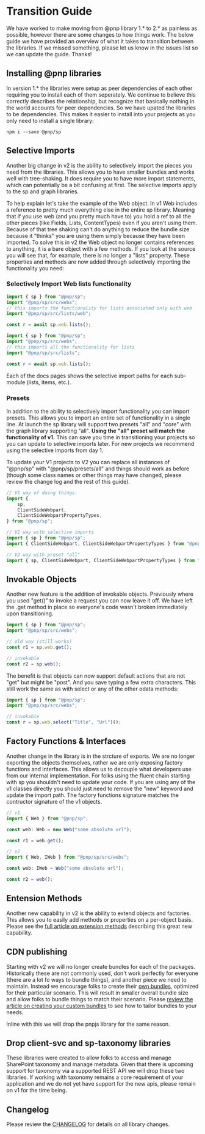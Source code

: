 # Transition Guide

We have worked to make moving from @pnp library 1.* to 2.* as painless as possible, however there are some changes to how things work. The below guide we have provided an overview of what it takes to transition between the libraries. If we missed something, please let us know in the issues list so we can update the guide. Thanks!

## Installing @pnp libraries

In version 1.* the libraries were setup as peer dependencies of each other requiring you to install each of them seperately. We continue to believe this correctly describes the relationship, but recognize that basically nothing in the world accounts for peer dependencies. So we have upated the libraries to be dependencies. This makes it easier to install into your projects as you only need to install a single library:

```
npm i --save @pnp/sp
```

## Selective Imports

Another big change in v2 is the ability to selectively import the pieces you need from the libraries. This allows you to have smaller bundles and works well with tree-shaking. It does require you to have more import statements, which can potentially be a bit confusing at first. The selective imports apply to the sp and graph libraries.

To help explain let's take the example of the Web object. In v1 Web includes a reference to pretty much everything else in the entire sp library. Meaning that if you use web (and you pretty much have to) you hold a ref to all the other pieces (like Fields, Lists, ContentTypes) even if you aren't using them. Because of that tree shaking can't do anything to reduce the bundle size because it "thinks" you are using them simply because they have been imported. To solve this in v2 the Web object no longer contains references to anything, it is a bare object with a few methods. If you look at the source you will see that, for example, there is no longer a "lists" property. These properties and methods are now added through selectively importing the functionality you need:

### Selectively Import Web lists functionality

```TypeScript
import { sp } from "@pnp/sp";
import "@pnp/sp/src/webs";
// this imports the functionality for lists associated only with web
import "@pnp/sp/src/lists/web";

const r = await sp.web.lists();
```

```TypeScript
import { sp } from "@pnp/sp";
import "@pnp/sp/src/webs";
// this imports all the functionality for lists
import "@pnp/sp/src/lists";

const r = await sp.web.lists();
```

Each of the docs pages shows the selective import paths for each sub-module (lists, items, etc.).

### Presets

In addition to the ability to selectively import functionality you can import presets. This allows you to import an entire set of functionality in a single line. At launch the sp library will support two presets "all" and "core" with the graph library supporting "all". **Using the "all" preset will match the functionality of v1.** This can save you time in transitioning your projects so you can update to selective imports later. For new projects we recommend using the selective imports from day 1.

To update your V1 projects to V2 you can replace all instances of "@pnp/sp" with "@pnp/sp/presets/all" and things should work as before (though some class names or other things may have changed, please review the change log and the rest of this guide).

```TypeScript
// V1 way of doing things:
import {
    sp,
    ClientSideWebpart,
    ClientSideWebpartPropertyTypes,
} from "@pnp/sp";

// V2 way with selective imports
import { sp } from "@pnp/sp";
import { ClientSideWebpart, ClientSideWebpartPropertyTypes } from "@pnp/sp/src/clientside-pages";

// V2 way with preset "all"
import { sp, ClientSideWebpart, ClientSideWebpartPropertyTypes } from "@pnp/sp/presets/all";
```

## Invokable Objects

Another new feature is the addition of invokable objects. Previously where you used "get()" to invoke a request you can now leave it off. We have left the .get method in place so everyone's code wasn't broken immediately upon transitioning.

```TypeScript
import { sp } from "@pnp/sp";
import "@pnp/sp/src/webs";

// old way (still works)
const r1 = sp.web.get();

// invokable
const r2 = sp.web();
```

The benefit is that objects can now support default actions that are not "get" but might be "post". And you save typing a few extra characters. This still work the same as with select or any of the other odata methods:

```TypeScript
import { sp } from "@pnp/sp";
import "@pnp/sp/src/webs";

// invokable
const r = sp.web.select("Title", "Url")();
```

## Factory Functions & Interfaces

Another change in the library is in the strcture of exports. We are no longer exporting the objects themselves, rather we are only exposing factory functions and interfaces. This allows us to decouple what developers use from our internal implementation. For folks using the fluent chain starting with sp you shouldn't need to update your code. If you are using any of the v1 classes directly you should just need to remove the "new" keyword and update the import path. The factory functions signature matches the contructor signature of the v1 objects.

```TypeScript
// v1
import { Web } from "@pnp/sp";

const web: Web = new Web("some absolute url");

const r1 = web.get();

// v2
import { Web, IWeb } from "@pnp/sp/src/webs";

const web: IWeb = Web("some absolute url");

const r2 = web();
```

## Entension Methods

Another new capability in v2 is the ability to extend objects and factories. This allows you to easily add methods or properties on a per-object basis. Please see the [full article on extension methods](odata/extensions.md) describing this great new capability.

## CDN publishing

Starting with v2 we will no longer create bundles for each of the packages. Historically these are not commonly used, don't work perfectly for everyone (there are a lot fo ways to bundle things), and another piece we need to maintain. Instead we encourage folks to create their [own bundles](concepts/custom-bundle.md), optimized for their particular scenario. This will result in smaller overall bundle size and allow folks to bundle things to match their scenario. Please [review the article on creating your custom bundles](concepts/custom-bundle.md) to see how to tailor bundles to your needs.

Inline with this we will drop the pnpjs library for the same reason.

## Drop client-svc and sp-taxonomy libraries

These libraries were created to allow folks to access and manage SharePoint taxonomy and manage metadata. Given that there is upcoming support for taxonomy via a supported REST API we will drop these two libraries. If working with taxonomy remains a core requirement of your application and we do not yet have support for the new apis, please remain on v1 for the time being.

## Changelog

Please review the [CHANGELOG](https://github.com/pnp/pnpjs/blob/dev-v2/CHANGELOG.md) for details on all library changes.
